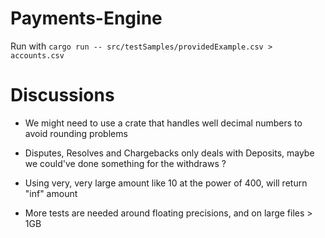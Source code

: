 # Payments-Engine

Run with ```cargo run -- src/testSamples/providedExample.csv > accounts.csv```

# Discussions

- We might need to use a crate that handles well decimal numbers to avoid rounding problems 

- Disputes, Resolves and Chargebacks only deals with Deposits, maybe we could've done something for the withdraws ?

- Using very, very large amount like 10 at the power of 400, will return "inf" amount

- More tests are needed around floating precisions, and on large files > 1GB
